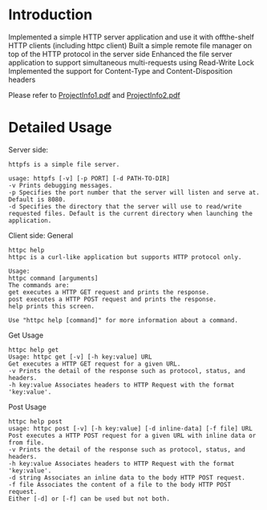 # Introduction
Implemented a simple HTTP server application and use it with offthe-shelf HTTP clients (including httpc client)
Built a simple remote file manager on top of the HTTP protocol in the server side
Enhanced the file server application to support simultaneous multi-requests using Read-Write Lock
Implemented the support for Content-Type and Content-Disposition headers

Please refer to [ProjectInfo1.pdf](https://github.com/sunyanl1236/ComputerNetworksProj/blob/master/ProjectInfo1.pdf) and [ProjectInfo2.pdf](https://github.com/sunyanl1236/ComputerNetworksProj/blob/master/ProjectInfo2.pdf)

# Detailed Usage
Server side:
```
httpfs is a simple file server.

usage: httpfs [-v] [-p PORT] [-d PATH-TO-DIR]
-v Prints debugging messages.
-p Specifies the port number that the server will listen and serve at. Default is 8080.
-d Specifies the directory that the server will use to read/write requested files. Default is the current directory when launching the
application.
```

Client side:
General
```
httpc help
httpc is a curl-like application but supports HTTP protocol only. 

Usage:
httpc command [arguments]
The commands are:
get executes a HTTP GET request and prints the response.
post executes a HTTP POST request and prints the response.
help prints this screen.

Use "httpc help [command]" for more information about a command.
```

Get Usage
```
httpc help get
Usage: httpc get [-v] [-h key:value] URL
Get executes a HTTP GET request for a given URL.
-v Prints the detail of the response such as protocol, status, and headers.
-h key:value Associates headers to HTTP Request with the format 'key:value'.
```

Post Usage
```
httpc help post
usage: httpc post [-v] [-h key:value] [-d inline-data] [-f file] URL
Post executes a HTTP POST request for a given URL with inline data or from file.
-v Prints the detail of the response such as protocol, status, and headers.
-h key:value Associates headers to HTTP Request with the format 'key:value'.
-d string Associates an inline data to the body HTTP POST request.
-f file Associates the content of a file to the body HTTP POST request.
Either [-d] or [-f] can be used but not both.
```
